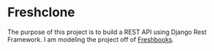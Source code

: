 # Freshclone

The purpose of this project is to build a REST API using Django Rest Framework. I am modeling the project off of [Freshbooks](https://www.freshbooks.com/).
